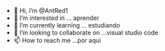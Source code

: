 - 👋 Hi, I’m @AntRed1
- 👀 I’m interested in ... aprender
- 🌱 I’m currently learning ... estudiando
- 💞️ I’m looking to collaborate on ...visual studio code
- 📫 How to reach me ...por aquí 

<!---
AntRed1/AntRed1 is a ✨ special ✨ repository because its `README.md` (this file) appears on your GitHub profile.
You can click the Preview link to take a look at your changes.
--->
